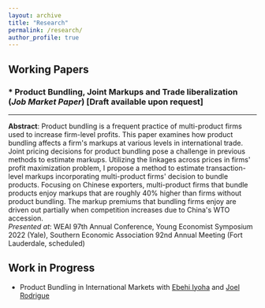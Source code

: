 ```yaml
---
layout: archive
title: "Research"
permalink: /research/
author_profile: true
---
```


## Working Papers
### * Product Bundling, Joint Markups and Trade liberalization (*Job Market Paper*) [Draft available upon request]
---
**Abstract**: Product bundling is a frequent practice of multi-product firms used to increase firm-level profits. This paper examines how product bundling affects a firm's markups at various levels in international trade. Joint pricing decisions for product bundling pose a challenge in previous methods to estimate markups. Utilizing the linkages across prices in firms' profit maximization problem, I propose a method to estimate transaction-level markups incorporating multi-product firms' decision to bundle products. Focusing on Chinese exporters, multi-product firms that bundle products enjoy markups that are roughly 40\% higher than firms without product bundling. The markup premiums that bundling firms enjoy are driven out partially when competition increases due to China's WTO accession. <br>
*Presented at*: WEAI 97th Annual Conference, Young Economist Symposium 2022 (Yale), Southern Economic Association 92nd Annual Meeting (Fort Lauderdale, scheduled)

## Work in Progress
* Product Bundling in International Markets with [Ebehi Iyoha](https://ebehii.github.io) and [Joel Rodrigue](https://joelrodrigue.com)
<!--* Robust Inference in Differentiated Products Demand Analysis with Trimmed Infinitesimal Shares with [Yuya Sasaki](https://sites.google.com/site/yuyasasaki/) -->
